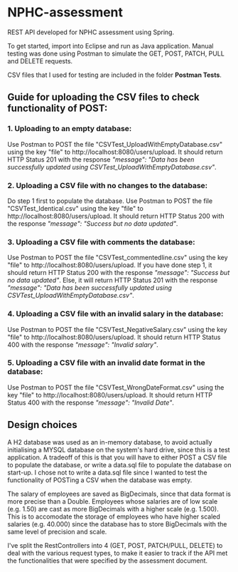 # NPHC-assessment
REST API developed for NPHC assessment using Spring.

To get started, import into Eclipse and run as Java application. Manual testing was done using Postman to simulate the GET, POST, PATCH, PULL and DELETE requests.

CSV files that I used for testing are included in the folder **Postman Tests**.

## Guide for uploading the CSV files to check functionality of POST:
### 1. Uploading to an empty database:
Use Postman to POST the file "CSVTest_UploadWithEmptyDatabase.csv" using the key "file" to http://localhost:8080/users/upload. It should return HTTP Status 201 with the response *"message": "Data has been successfully updated using CSVTest_UploadWithEmptyDatabase.csv"*.

### 2. Uploading a CSV file with no changes to the database:
Do step 1 first to populate the database.
Use Postman to POST the file "CSVTest_Identical.csv" using the key "file" to http://localhost:8080/users/upload. It should return HTTP Status 200 with the response *"message": "Success but no data updated"*.

### 3. Uploading a CSV file with comments the database:
Use Postman to POST the file "CSVTest_commentedline.csv" using the key "file" to http://localhost:8080/users/upload. If you have done step 1, it should return HTTP Status 200 with the response *"message": "Success but no data updated"*. Else, it will return HTTP Status 201 with the response *"message": "Data has been successfully updated using CSVTest_UploadWithEmptyDatabase.csv"*.

### 4. Uploading a CSV file with an invalid salary in the database:
Use Postman to POST the file "CSVTest_NegativeSalary.csv" using the key "file" to http://localhost:8080/users/upload. It should return HTTP Status 400 with the response *"message": "Invalid salary"*.

### 5. Uploading a CSV file with an invalid date format in the database:
Use Postman to POST the file "CSVTest_WrongDateFormat.csv" using the key "file" to http://localhost:8080/users/upload. It should return HTTP Status 400 with the response *"message": "Invalid Date"*.


## Design choices

A H2 database was used as an in-memory database, to avoid actually initialising a MYSQL database on the system's hard drive, since this is a test application. A tradeoff of this is that you will have to either POST a CSV file to populate the database, or write a data.sql file to populate the database on start-up. I chose not to write a data.sql file since I wanted to test the functionality of POSTing a CSV when the database was empty.

The salary of employees are saved as BigDecimals, since that data format is more precise than a Double. Employees whose salaries are of low scale (e.g. 1.50) are cast as more BigDecimals with a higher scale (e.g. 1.500). This is to accomodate the storage of employees who have higher scaled salaries (e.g. 40.000) since the database has to store BigDecimals with the same level of precision and scale.

I've split the RestControllers into 4 (GET, POST, PATCH/PULL, DELETE) to deal with the various request types, to make it easier to track if the API met the functionalities that were specified by the assessment document.
